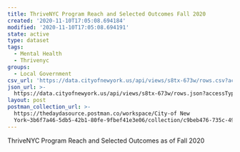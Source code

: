 ```yaml
---
title: ThriveNYC Program Reach and Selected Outcomes Fall 2020
created: '2020-11-10T17:05:08.694184'
modified: '2020-11-10T17:05:08.694191'
state: active
type: dataset
tags:
  - Mental Health
  - Thrivenyc
groups:
  - Local Government
csv_url: 'https://data.cityofnewyork.us/api/views/s8tx-673w/rows.csv?accessType=DOWNLOAD'
json_url: >-
  https://data.cityofnewyork.us/api/views/s8tx-673w/rows.json?accessType=DOWNLOAD
layout: post
postman_collection_url: >-
  https://thedaydasource.postman.co/workspace/City-of New
  York~3b6f7a46-5db5-42b1-80fe-9fbef41e3e06/collection/c9beb476-735c-49cf-90d5-9bd003278fcd
---
```

ThriveNYC Program Reach and Selected Outcomes as of Fall 2020

